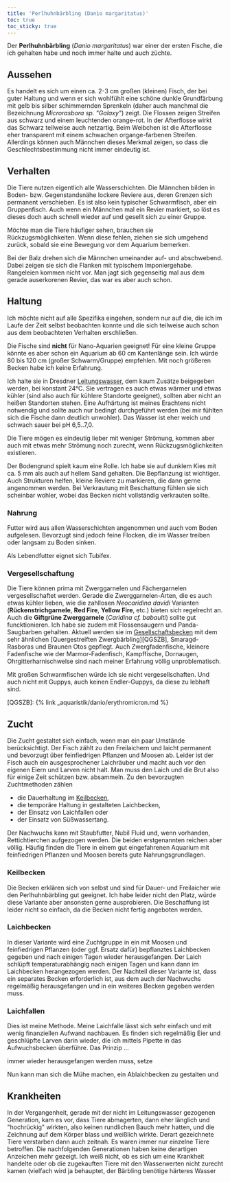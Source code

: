 ```yaml
---
title: 'Perlhuhnbärbling (Danio margaritatus)'
toc: true
toc_sticky: true
---
```


Der **Perlhuhnbärbling** (*Danio margaritatus*) war einer der ersten Fische,
die ich gehalten habe und noch immer halte und auch züchte.

## Aussehen

Es handelt es sich um einen ca. 2-3&nbsp;cm großen (kleinen) Fisch, der bei
guter Haltung und wenn er sich wohlfühlt eine schöne dunkle Grundfärbung mit
gelb bis silber schimmernden Sprenkeln (daher auch manchmal die Bezeichnung
*Microrasbora sp. "Galaxy"*) zeigt. Die Flossen zeigen Streifen aus schwarz
und einem leuchtenden orange-rot. In der Afterflosse wirkt das Schwarz
teilweise auch netzartig. Beim Weibchen ist die Afterflosse eher transparent
mit einem schwachen organge-farbenen Streifen. Allerdings können auch Männchen
dieses Merkmal zeigen, so dass die Geschlechtsbestimmung nicht immer eindeutig
ist.

## Verhalten

Die Tiere nutzen eigentlich alle Wasserschichten. Die Männchen bilden in
Boden- bzw. Gegenstandsnähe lockere Reviere aus, deren Grenzen sich permanent
verschieben. Es ist also kein typischer Schwarmfisch, aber ein Gruppenfisch.
Auch wenn ein Männchen mal ein Revier markiert, so löst es dieses doch auch
schnell wieder auf und gesellt sich zu einer Gruppe.

Möchte man die Tiere häufiger sehen, brauchen sie Rückzugsmöglichkeiten. Wenn
diese fehlen, ziehen sie sich umgehend zurück, sobald sie eine Bewegung vor dem
Aquarium bemerken.

Bei der Balz drehen sich die Männchen umeinander auf- und abschwebend. Dabei
zeigen sie sich die Flanken mit typischem Imponiergehabe. Rangeleien kommen
nicht vor. Man jagt sich gegenseitig mal aus dem gerade auserkorenen Revier,
das war es aber auch schon.

## Haltung

Ich möchte nicht auf alle Spezifika eingehen, sondern nur auf die, die ich im
Laufe der Zeit selbst beobachten konnte und die sich teilweise auch schon aus
dem beobachteten Verhalten erschließen.

Die Fische sind **nicht** für Nano-Aquarien geeignet! Für eine kleine Gruppe
könnte es aber schon ein Aquarium ab 60&nbsp;cm Kantenlänge sein. Ich würde 80
bis 120&nbsp;cm (großer Schwarm/Gruppe) empfehlen. Mit noch größeren Becken
habe ich keine Erfahrung.

Ich halte sie in Dresdner [Leitungswasser], dem kaum Zusätze beigegeben werden,
bei konstant 24°C. Sie vertragen es auch etwas wärmer und etwas kühler (sind
also auch für kühlere Standorte geeignet), sollten aber nicht an heißen
Standorten stehen. Eine Aufhärtung ist meines Erachtens nicht notwendig und
sollte auch nur bedingt durchgeführt werden (bei mir fühlten sich die Fische
dann deutlich unwohler). Das Wasser ist eher weich und schwach sauer bei
pH&nbsp;6,5..7,0.

Die Tiere mögen es eindeutig lieber mit weniger Strömung, kommen aber auch mit
etwas mehr Strömung noch zurecht, wenn Rückzugsmöglichkeiten existieren.

Der Bodengrund spielt kaum eine Rolle. Ich habe sie auf dunklem Kies mit ca.
5&nbsp;mm als auch auf hellem Sand gehalten. Die Bepflanzung ist wichtiger.
Auch Strukturen helfen, kleine Reviere zu markieren, die dann gerne angenommen
werden. Bei Verkrautung mit Beschattung fühlen sie sich scheinbar wohler, wobei
das Becken nicht vollständig verkrauten sollte.

[Leitungswasser]: https://www.drewag.de/wps/portal/drewag/cms/menu_main/privatkunden/produkte/wasser#supplyzone4

### Nahrung

Futter wird aus allen Wasserschichten angenommen und auch vom Boden aufgelesen.
Bevorzugt sind jedoch feine Flocken, die im Wasser treiben oder langsam zu
Boden sinken.

Als Lebendfutter eignet sich Tubifex.

### Vergesellschaftung

Die Tiere können prima mit Zwerggarnelen und Fächergarnelen vergesellschaftet
werden. Gerade die Zwerggarnelen-Arten, die es auch etwas kühler lieben, wie
die zahllosen *Neocaridina davidi* Varianten (**Rückenstrichgarnele**, **Red
Fire**, **Yellow Fire**, etc.) bieten sich regelrecht an. Auch die **Giftgrüne
Zwerggarnele** (*Caridina cf.  babaulti*) sollte gut funcktionieren. Ich habe
sie zudem mit Flossensaugern und Panda-Saugbarben gehalten. Aktuell werden sie
im [Gesellschaftsbecken][Lido120] mit dem sehr ähnlichen [Quergestreiften
Zwergbärbling][QGSZB], Smaragd-Rasboras und Braunen Otos gepflegt. Auch
Zwergfadenfische, kleinere Fadenfische wie der Marmor-Fadenfisch, Kampffische,
Dornaugen, Ohrgitterharnischwelse sind nach meiner Erfahrung völlig
unproblematisch.

Mit großen Schwarmfischen würde ich sie nicht vergesellschaften. Und auch nicht
mit Guppys, auch keinen Endler-Guppys, da diese zu lebhaft sind.

[Lido120]: https://invalid.to
[QGSZB]: {% link _aquaristik/danio/erythromicron.md %}

## Zucht

Die Zucht gestaltet sich einfach, wenn man ein paar Umstände berücksichtigt.
Der Fisch zählt zu den Freilaichern und laicht permanent und bevorzugt über
feinfiedrigen Pflanzen und Moosen ab. Leider ist der Fisch auch ein
ausgesprochener Laichräuber und macht auch vor den eigenen Eiern und Larven
nicht halt. Man muss den Laich und die Brut also für einige Zeit schützen bzw.
absammeln. Zu den bevorzugten Zuchtmethoden zählen

  * die Dauerhaltung im [Keilbecken](http://www.aquarienbastelei.de/?page_id=251),
  * die temporäre Haltung in gestalteten Laichbecken,
  * der Einsatz von Laichfallen oder
  * der Einsatz von Süßwassertang.

Der Nachwuchs kann mit Staubfutter, Nubil Fluid und, wenn vorhanden,
Rettichtierchen aufgezogen werden. Die beiden erstgenannten reichen aber
völlig. Häufig finden die Tiere in einem gut eingefahrenen Aquarium mit
feinfiedrigen Pflanzen und Moosen bereits gute Nahrungsgrundlagen.

### Keilbecken

Die Becken erklären sich von selbst und sind für Dauer- und Freilaicher wie den
Perlhuhnbärbling gut geeignet. Ich habe leider nicht den Platz, würde diese
Variante aber ansonsten gerne ausprobieren. Die Beschaffung ist leider nicht so
einfach, da die Becken nicht fertig angeboten werden.

### Laichbecken

In dieser Variante wird eine Zuchtgruppe in ein mit Moosen und
feinfiedrigen Pflanzen (oder ggf. Ersatz dafür) bepflanztes Laichbecken gegeben
und nach einigen Tagen wieder herausgefangen. Der Laich schlüpft
temperaturabhängig nach einigen Tagen und kann dann im Laichbecken herangezogen
werden. Der Nachteil dieser Variante ist, dass ein separates Becken
erforderlich ist, aus dem auch der Nachwuchs regelmäßig herausgefangen und in
ein weiteres Becken gegeben werden muss.

### Laichfallen

Dies ist meine Methode. Meine Laichfalle lässt sich sehr einfach und mit wenig
finanziellen Aufwand nachbauen. Es finden sich regelmäßig Eier und geschlüpfte
Larven darin wieder, die ich mittels Pipette in das Aufwuchsbecken überführe.
Das Prinzip ...

immer wieder herausgefangen werden muss, setze 

Nun kann
man sich die Mühe machen, ein Ablaichbecken zu gestalten und 

## Krankheiten

In der Vergangenheit, gerade mit der nicht im Leitungswasser gezogenen
Generation, kam es vor, dass Tiere abmagerten, dann eher länglich und "hochrückig" wirkten, also
keinen rundlichen Bauch mehr hatten, und die Zeichnung
auf dem Körper blass und weißlich wirkte. Derart gezeichnete Tiere verstarben
dann auch zeitnah. Es waren immer nur einzelne Tiere betroffen. Die
nachfolgenden Generationen haben keine derartigen Anzeichen mehr gezeigt. Ich
weiß nicht, ob es sich um eine Krankheit handelte oder ob die zugekauften Tiere mit den
Wasserwerten nicht zurecht kamen (vielfach wird ja behauptet, der Bärbling
benötige härteres Wasser

<!-- vim: set tw=79 ts=2 sw=2 ai si et: -->
